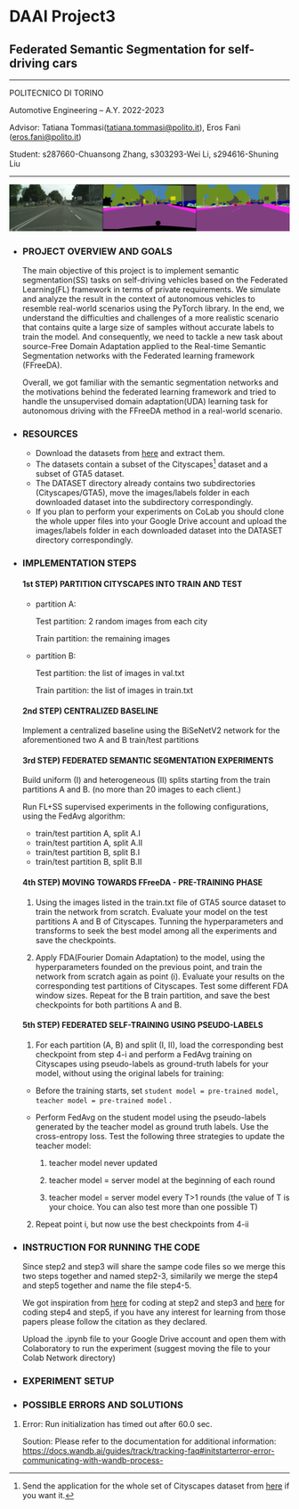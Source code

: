 # DAAI Project3 
## Federated Semantic Segmentation for self-driving cars

-------
POLITECNICO DI TORINO

Automotive Engineering – A.Y. 2022-2023

Advisor: Tatiana Tommasi(tatiana.tommasi@polito.it), Eros Fanì (eros.fani@polito.it)

Student: s287660-Chuansong Zhang, s303293-Wei Li, s294616-Shuning Liu

-------
![media_images_Sample_0_test__600_c053fe1f223adf2611ed](media_images_Sample_0_test__600_c053fe1f223adf2611ed.png)

* ### PROJECT OVERVIEW AND GOALS
     The main objective of this project is to implement semantic segmentation(SS) tasks on self-driving vehicles based on the Federated Learning(FL) framework in terms of private requirements. We simulate and analyze the result in the context of autonomous vehicles to resemble real-world scenarios using the PyTorch library. In the end, we understand the difficulties and challenges of a more realistic scenario that contains quite a large size of samples without accurate labels to train the model. And consequently, we need to tackle a new task about source-Free Domain Adaptation applied to the Real-time Semantic Segmentation networks with the Federated learning framework (FFreeDA).
     
    Overall, we got familiar with the semantic segmentation networks and the motivations behind the federated learning framework and tried to handle the unsupervised domain adaptation(UDA) learning task for autonomous driving with the FFreeDA method in a real-world scenario.
* ### RESOURCES
     -  Download the datasets from [here](https://mega.nz/file/ERkiQBaY#h-wktK7U7MpIG5nf-rMWF7d76NEM5ae_MrAmELftNR0) and extract them.
     -  The datasets contain a subset of the Cityscapes[^1] dataset and a subset of GTA5 dataset.
     - The DATASET directory already contains two subdirectories (Cityscapes/GTA5), move the images/labels folder in each downloaded dataset into the subdirectory correspondingly.
     -  If you plan to perform your experiments on CoLab you should clone the whole upper files into your Google Drive account and upload the images/labels folder in each downloaded dataset into the DATASET directory correspondingly.

    [^1]: Send the application for the whole set of Cityscapes dataset from [here](https://www.cityscapes-dataset.com/login/)  if you want it.

* ### IMPLEMENTATION STEPS
  ####  1st STEP) PARTITION CITYSCAPES INTO TRAIN AND TEST
     - partition A:

          Test partition: 2 random images from each city 
          
          Train partition: the remaining images

     - partition B:

          Test partition: the list of images in val.txt 
          
          Train partition: the list of images in train.txt
  
  ####  2nd STEP) CENTRALIZED BASELINE
  
     Implement a centralized baseline using the BiSeNetV2 network for the aforementioned two A and B train/test partitions
  
  ####  3rd STEP) FEDERATED SEMANTIC SEGMENTATION EXPERIMENTS
  
     Build uniform (I) and heterogeneous (II) splits starting from the train partitions A and B. (no more than 20 images to each client.)
  
     Run FL+SS supervised experiments in the following configurations, using the FedAvg algorithm:
     - train/test partition A, split A.I 
     - train/test partition A, split A.II
     - train/test partition B, split B.I 
     - train/test partition B, split B.II

  ####  4th STEP) MOVING TOWARDS FFreeDA - PRE-TRAINING PHASE
  
     1. Using the images listed in the train.txt file of GTA5 source dataset to train the network from scratch. Evaluate your model on the test partitions A and B of Cityscapes. Tunning the hyperparameters and transforms to seek the best model among all the experiments and save the checkpoints.
  
     2. Apply FDA(Fourier Domain Adaptation) to the model, using the hyperparameters founded on the previous point, and train the network from scratch again as point (i). Evaluate your results on the corresponding test partitions of Cityscapes. Test some different FDA window sizes. Repeat for the B train partition, and save the best checkpoints for both partitions A and B.
  
  #### 5th STEP) FEDERATED SELF-TRAINING USING PSEUDO-LABELS
    1. For each partition (A, B) and split (I, II), load the corresponding best checkpoint from step 4-i and perform a FedAvg training on Cityscapes using pseudo-labels as ground-truth labels for your model, without using the original labels for training:

     - Before the training starts, set `student model = pre-trained model`, `teacher model = pre-trained model` . 
     - Perform FedAvg on the student model using the pseudo-labels generated by the teacher model as ground truth labels. Use the cross-entropy loss. Test the following three strategies to update the teacher model:

       1.  teacher model never updated

       1. teacher model = server model at the beginning of each round 
       
       1. teacher model = server model every T>1 rounds (the value of T is your choice. You can also test more than one possible T)
       
    2. Repeat point i, but now use the best checkpoints from 4-ii
  
* ### INSTRUCTION FOR RUNNING THE CODE

     Since step2 and step3 will share the sampe code files so we merge this two steps together and named step2-3,
     similarily we merge the step4 and step5 together and name the file step4-5.
     
     We got inspiration from [here](https://github.com/Erosinho13/FedDrive) for coding at step2 and step3 and [here](https://github.com/Erosinho13/LADD) for coding step4 and step5, if you have any interest for learning from those papers please follow the citation as they declared.
     
     Upload the .ipynb file to your Google Drive account and open them with Colaboratory to run the experiment (suggest moving the file to your Colab Network directory) 
  
* ### EXPERIMENT SETUP
  
* ### POSSIBLE ERRORS AND SOLUTIONS
  
 1. Error: Run initialization has timed out after 60.0 sec. 
  
    Soution: Please refer to the documentation for additional information: https://docs.wandb.ai/guides/track/tracking-faq#initstarterror-error-communicating-with-wandb-process-
